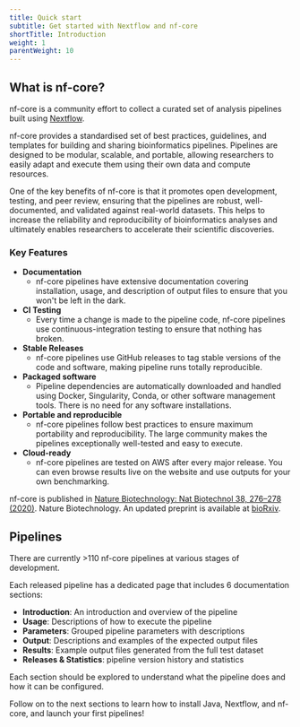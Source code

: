 ```yaml
---
title: Quick start
subtitle: Get started with Nextflow and nf-core
shortTitle: Introduction
weight: 1
parentWeight: 10
---
```


## What is nf-core?

nf-core is a community effort to collect a curated set of analysis pipelines built using [Nextflow](https://www.nextflow.io/docs/latest/index.html).

nf-core provides a standardised set of best practices, guidelines, and templates for building and sharing bioinformatics pipelines. Pipelines are designed to be modular, scalable, and portable, allowing researchers to easily adapt and execute them using their own data and compute resources.

One of the key benefits of nf-core is that it promotes open development, testing, and peer review, ensuring that the pipelines are robust, well-documented, and validated against real-world datasets. This helps to increase the reliability and reproducibility of bioinformatics analyses and ultimately enables researchers to accelerate their scientific discoveries.

### Key Features

- **Documentation**
    - nf-core pipelines have extensive documentation covering installation, usage, and description of output files to ensure that you won't be left in the dark.
- **CI Testing**
    - Every time a change is made to the pipeline code, nf-core pipelines use continuous-integration testing to ensure that nothing has broken.
- **Stable Releases**
    - nf-core pipelines use GitHub releases to tag stable versions of the code and software, making pipeline runs totally reproducible.
- **Packaged software**
    - Pipeline dependencies are automatically downloaded and handled using Docker, Singularity, Conda, or other software management tools. There is no need for any software installations.
- **Portable and reproducible**
    - nf-core pipelines follow best practices to ensure maximum portability and reproducibility. The large community makes the pipelines exceptionally well-tested and easy to execute.
- **Cloud-ready**
    - nf-core pipelines are tested on AWS after every major release. You can even browse results live on the website and use outputs for your own benchmarking.

nf-core is published in [Nature Biotechnology: Nat Biotechnol 38, 276–278 (2020)](https://www.nature.com/articles/s41587-020-0439-x). Nature Biotechnology. An updated preprint is available at [bioRxiv](https://www.biorxiv.org/content/10.1101/2024.05.10.592912v1).

## Pipelines

There are currently >110 nf-core pipelines at various stages of development.

Each released pipeline has a dedicated page that includes 6 documentation sections:

- **Introduction**: An introduction and overview of the pipeline
- **Usage**: Descriptions of how to execute the pipeline
- **Parameters**: Grouped pipeline parameters with descriptions
- **Output**: Descriptions and examples of the expected output files
- **Results**: Example output files generated from the full test dataset
- **Releases & Statistics**: pipeline version history and statistics

Each section should be explored to understand what the pipeline does and how it can be configured.

Follow on to the next sections to learn how to install Java, Nextflow, and nf-core, and launch your first pipelines!
